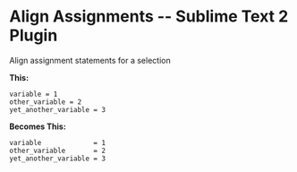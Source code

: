 Align Assignments -- Sublime Text 2 Plugin
======================

Align assignment statements for a selection

**This:**

	variable = 1
	other_variable = 2
	yet_another_variable = 3

**Becomes This:**

	variable             = 1
	other_variable       = 2
	yet_another_variable = 3

